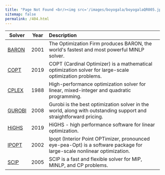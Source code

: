```yaml
---
title: "Page Not Found <br/><img src='/images/boyogala/boyogalaQR005.jpg'>"
sitemap: false
permalink: /404.html
---
```


| Solver                                                 | Year | Description                                                  | 
| ------------------------------------------------------ | ---- | :----------------------------------------------------------- | 
| [BARON](https://minlp.com/)                            | 2001 | The Optimization Firm produces BARON, the world's fastest and most powerful MINLP solver. | 
| [COPT](https://www.cardopt.com/copt)                   | 2019 | COPT (Cardinal Optimizer) is a mathematical optimization solver for large-scale optimization problems. | 
| [CPLEX](https://www.ibm.com/analytics/cplex-optimizer) | 1988 | High-performance optimization solver for linear, mixed-integer and quadratic programming. | 
| [GUROBI](https://www.gurobi.com/)                      | 2008 | Gurobi is the best optimization solver in the world, along with outstanding support and straightforward pricing. | 
| [HiGHS](https://highs.dev/)                            | 2019 | HiGHS - high performance software for linear optimization.   | 
| [IPOPT](https://github.com/coin-or/Ipopt)              | 2002 | Ipopt (Interior Point OPTimizer, pronounced eye-pea-Opt) is a software package for large-scale nonlinear optimization. | 
| [SCIP](https://scipopt.org/)                           | 2005 | SCIP is a fast and flexible solver for MIP, MINLP, and CP problems. | 
